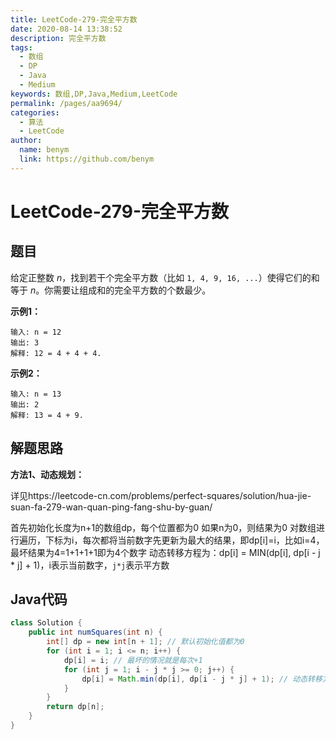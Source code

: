 ```yaml
---
title: LeetCode-279-完全平方数
date: 2020-08-14 13:38:52
description: 完全平方数
tags: 
  - 数组
  - DP
  - Java
  - Medium
keywords: 数组,DP,Java,Medium,LeetCode
permalink: /pages/aa9694/
categories: 
  - 算法
  - LeetCode
author: 
  name: benym
  link: https://github.com/benym
---
```


# LeetCode-279-完全平方数

## 题目

给定正整数 *n*，找到若干个完全平方数（比如 `1, 4, 9, 16, ...`）使得它们的和等于 *n*。你需要让组成和的完全平方数的个数最少。



**示例1：**

```
输入: n = 12
输出: 3 
解释: 12 = 4 + 4 + 4.
```

**示例2：**

```
输入: n = 13
输出: 2
解释: 13 = 4 + 9.
```

## 解题思路

**方法1、动态规划：**

详见https://leetcode-cn.com/problems/perfect-squares/solution/hua-jie-suan-fa-279-wan-quan-ping-fang-shu-by-guan/

首先初始化长度为n+1的数组dp，每个位置都为0
如果n为0，则结果为0
对数组进行遍历，下标为i，每次都将当前数字先更新为最大的结果，即dp[i]=i，比如i=4，最坏结果为4=1+1+1+1即为4个数字
动态转移方程为：dp[i] = MIN(dp[i], dp[i - j * j] + 1)，i表示当前数字，`j*j`表示平方数

## Java代码

```java
class Solution {
    public int numSquares(int n) {
        int[] dp = new int[n + 1]; // 默认初始化值都为0
        for (int i = 1; i <= n; i++) {
            dp[i] = i; // 最坏的情况就是每次+1
            for (int j = 1; i - j * j >= 0; j++) { 
                dp[i] = Math.min(dp[i], dp[i - j * j] + 1); // 动态转移方程
            }
        }
        return dp[n];
    }
}
```


